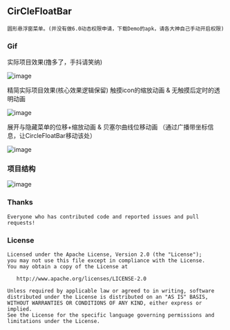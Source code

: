 ## CirCleFloatBar
    圆形悬浮窗菜单。(并没有做6.0动态权限申请，下载Demo的apk，请各大神自己手动开启权限)
### Gif
实际项目效果(撸多了，手抖请笑纳)

![image](https://github.com/RealMoMo/CircleFloatBar/blob/master/gif/real_demo.gif)

精简实际项目效果(核心效果逻辑保留)
触摸icon的缩放动画 & 无触摸后定时的透明动画

![image](https://github.com/RealMoMo/CircleFloatBar/blob/master/gif/alpha.gif)

展开与隐藏菜单的位移+缩放动画 & 
贝塞尔曲线位移动画 （通过广播带坐标信息，让CircleFloatBar移动该处）

![image](https://github.com/RealMoMo/CircleFloatBar/blob/master/gif/move_show.gif)

### 项目结构

![image](https://github.com/RealMoMo/CircleFloatBar/blob/master/gif/project.png)





### Thanks
	Everyone who has contributed code and reported issues and pull requests!


### License

	Licensed under the Apache License, Version 2.0 (the "License");
	you may not use this file except in compliance with the License.
	You may obtain a copy of the License at

	   http://www.apache.org/licenses/LICENSE-2.0

	Unless required by applicable law or agreed to in writing, software
	distributed under the License is distributed on an "AS IS" BASIS,
	WITHOUT WARRANTIES OR CONDITIONS OF ANY KIND, either express or implied.
	See the License for the specific language governing permissions and
	limitations under the License.

